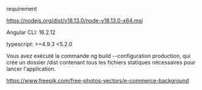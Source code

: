 requirement

https://nodejs.org/dist/v18.13.0/node-v18.13.0-x64.msi

Angular CLI: 16.2.12

typescript: >=4.9.3 <5.2.0

Vous avez exécuté la commande ng build --configuration production, qui crée un dossier /dist contenant tous les fichiers statiques nécessaires pour lancer l'application.

https://www.freepik.com/free-photos-vectors/e-commerce-background